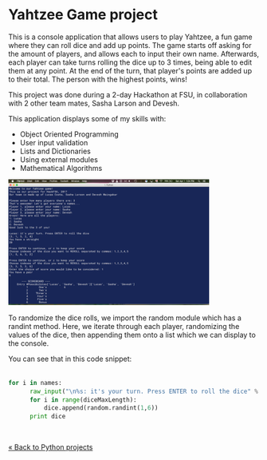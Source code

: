 # Yahtzee Game project

<!-- Project BIO -->
This is a console application that allows users to play Yahtzee, a fun game where they can roll dice and add up points. The game starts off asking for the amount of players, and allows each to input their own name. Afterwards, each player can take turns rolling the dice up to 3 times, being able to edit them at any point. At the end of the turn, that player's points are added up to their total. The person with the highest points, wins!

This project was done during a 2-day Hackathon at FSU, in collaboration with 2 other team mates, Sasha Larson and Devesh.

This application displays some of my skills with:

- Object Oriented Programming
- User input validation
- Lists and Dictionaries
- Using external modules
- Mathematical Algorithms

<!-- Screenshots -->
<img src="img/yahtzee_screen_shot.png" width= 80% length= 80%>

<!-- Code explanation -->
To randomize the dice rolls, we import the random module which has a randint method. Here, we iterate through each player, randomizing the values of the dice, then appending them onto a list which we can display to the console.

<!-- Code snippet -->
You can see that in this code snippet:

```python

for i in names:
      raw_input("\n%s: it's your turn. Press ENTER to roll the dice" % i)
      for i in range(diceMaxLength):
          dice.append(random.randint(1,6))
      print dice

```

<!-- Adding a blank line -->
<br>

<!-- Back to Projects folder -->
<a href="https://github.com/lgc13/LucasCosta_portfolio/tree/master/python/" class="previous">&laquo; Back to Python projects</a>
